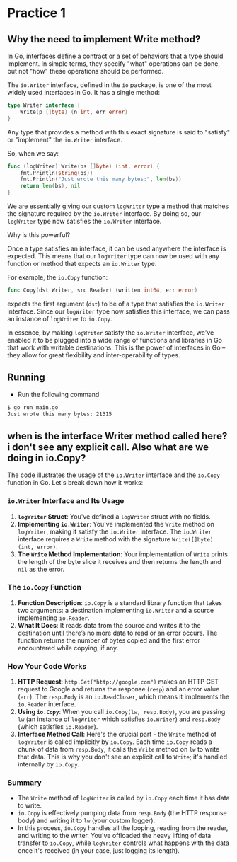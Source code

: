 # Practice 1

## Why the need to implement Write method?

In Go, interfaces define a contract or a set of behaviors that a type should implement. In simple terms, they specify "what" operations can be done, but not "how" these operations should be performed.

The `io.Writer` interface, defined in the `io` package, is one of the most widely used interfaces in Go. It has a single method:

```go
type Writer interface {
    Write(p []byte) (n int, err error)
}
```

Any type that provides a method with this exact signature is said to "satisfy" or "implement" the `io.Writer` interface.

So, when we say:

```go
func (logWriter) Write(bs []byte) (int, error) {
    fmt.Println(string(bs))
    fmt.Println("Just wrote this many bytes:", len(bs))
    return len(bs), nil
}
```

We are essentially giving our custom `logWriter` type a method that matches the signature required by the `io.Writer` interface. By doing so, our `logWriter` type now satisfies the `io.Writer` interface.

Why is this powerful?

Once a type satisfies an interface, it can be used anywhere the interface is expected. This means that our `logWriter` type can now be used with any function or method that expects an `io.Writer` type.

For example, the `io.Copy` function:

```go
func Copy(dst Writer, src Reader) (written int64, err error)
```

expects the first argument (`dst`) to be of a type that satisfies the `io.Writer` interface. Since our `logWriter` type now satisfies this interface, we can pass an instance of `logWriter` to `io.Copy`.

In essence, by making `logWriter` satisfy the `io.Writer` interface, we've enabled it to be plugged into a wide range of functions and libraries in Go that work with writable destinations. This is the power of interfaces in Go – they allow for great flexibility and inter-operability of types.

## Running

- Run the following command

```bash
$ go run main.go
Just wrote this many bytes: 21315
```

## when is the interface Writer method called here? i don't see any explicit call. Also what are we doing in io.Copy?

The code illustrates the usage of the `io.Writer` interface and the `io.Copy` function in Go. Let's break down how it works:

### `io.Writer` Interface and Its Usage

1. **`logWriter` Struct**: You've defined a `logWriter` struct with no fields.
2. **Implementing `io.Writer`**: You've implemented the `Write` method on `logWriter`, making it satisfy the `io.Writer` interface. The `io.Writer` interface requires a `Write` method with the signature `Write([]byte) (int, error)`.
3. **The `Write` Method Implementation**: Your implementation of `Write` prints the length of the byte slice it receives and then returns the length and `nil` as the error.

### The `io.Copy` Function

1. **Function Description**: `io.Copy` is a standard library function that takes two arguments: a destination implementing `io.Writer` and a source implementing `io.Reader`.
2. **What It Does**: It reads data from the source and writes it to the destination until there’s no more data to read or an error occurs. The function returns the number of bytes copied and the first error encountered while copying, if any.

### How Your Code Works

1. **HTTP Request**: `http.Get("http://google.com")` makes an HTTP GET request to Google and returns the response (`resp`) and an error value (`err`). The `resp.Body` is an `io.ReadCloser`, which means it implements the `io.Reader` interface.
2. **Using `io.Copy`**: When you call `io.Copy(lw, resp.Body)`, you are passing `lw` (an instance of `logWriter` which satisfies `io.Writer`) and `resp.Body` (which satisfies `io.Reader`).
3. **Interface Method Call**: Here's the crucial part - the `Write` method of `logWriter` is called implicitly by `io.Copy`. Each time `io.Copy` reads a chunk of data from `resp.Body`, it calls the `Write` method on `lw` to write that data. This is why you don't see an explicit call to `Write`; it's handled internally by `io.Copy`.

### Summary

- The `Write` method of `logWriter` is called by `io.Copy` each time it has data to write.
- `io.Copy` is effectively pumping data from `resp.Body` (the HTTP response body) and writing it to `lw` (your custom logger).
- In this process, `io.Copy` handles all the looping, reading from the reader, and writing to the writer. You've offloaded the heavy lifting of data transfer to `io.Copy`, while `logWriter` controls what happens with the data once it's received (in your case, just logging its length).